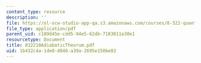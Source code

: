 ```yaml
---
content_type: resource
description: ''
file: https://ol-ocw-studio-app-qa.s3.amazonaws.com/courses/8-322-quantum-theory-ii-spring-2003/1b432c4a1de0d840a39a2695e150be03_832210AdiabaticTheorum.pdf
file_type: application/pdf
parent_uid: c189d45e-cdd5-94e5-62db-7183011a30e1
resourcetype: Document
title: 832210AdiabaticTheorum.pdf
uid: 1b432c4a-1de0-d840-a39a-2695e150be03
---
```

